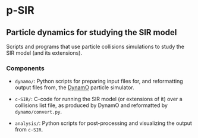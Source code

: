 # p-SIR
## Particle dynamics for studying the SIR model

Scripts and programs that use particle collisions simulations to study the SIR model (and its extensions).

### Components

- `dynamo/`: Python scripts for preparing input files for, and reformatting output files from, the [DynamO](http://dynamomd.org) particle simulator.

- `c-SIR/`: C-code for running the SIR model (or extensions of it) over a collisions list file, as produced by DynamO and reformatted by `dynamo/convert.py`.

- `analysis/`: Python scripts for post-processing and visualizing the output from `c-SIR`.

